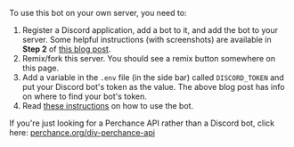 To use this bot on your own server, you need to:
  1. Register a Discord application, add a bot to it, and add the bot to your server. Some helpful instructions (with screenshots) are available in **Step 2** of [this blog post](https://web.archive.org/web/20220429161834/https://www.alpharithms.com/how-to-code-a-discord-bot-in-javascript-444917/).
  2. Remix/fork this server. You should see a remix button somewhere on this page.
  3. Add a variable in the `.env` file (in the side bar) called `DISCORD_TOKEN` and put your Discord bot's token as the value. The above blog post has info on where to find your bot's token.
  4. Read [these instructions](https://discord.com/channels/970057744612724746/970057745665499148/970317365755654144) on how to use the bot.
  
  If you're just looking for a Perchance API rather than a Discord bot, click here: [perchance.org/diy-perchance-api](https://perchance.org/diy-perchance-api)